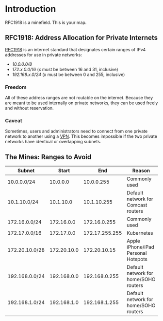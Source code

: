 # Introduction

RFC1918 is a minefield. This is your map.

## RFC1918: Address Allocation for Private Internets

[RFC1918](https://tools.ietf.org/html/rfc1918) is an internet standard that designates certain ranges of IPv4 addresses for use in private networks:

* *10.0.0.0/8*
* *172.x.0.0/16*  (x must be between 16 and 31, inclusive)
* *192.168.x.0/24*  (x must be between 0 and 255, inclusive)

### Freedom

All of these address ranges are not routable on the internet. Because they are meant to be used internally on private networks, they can be used freely and without reservation.

### Caveat

Sometimes, users and administrators need to connect from one private network to another using a [VPN](https://en.wikipedia.org/wiki/Virtual_private_network). This becomes impossible if the two private networks have identical or overlapping subnets.

## The Mines: Ranges to Avoid

| Subnet              | Start            | End            | Reason                                   |
| ------------------- | ---------------- | -------------- | ---------------------------------------- |
| 10.0.0.0/24         | 10.0.0.0         | 10.0.0.255     | Commonly used                            |
| 10.1.10.0/24        | 10.1.10.0        | 10.1.10.255    | Default network for Comcast routers      |
| 172.16.0.0/24       | 172.16.0.0       | 172.16.0.255   | Commonly used                            |
| 172.17.0.0/16       | 172.17.0.0       | 172.17.255.255 | Kubernetes                               |
| 172.20.10.0/28      | 172.20.10.0      | 172.20.10.15   | Apple iPhone/iPad Personal Hotspots      |
| 192.168.0.0/24      | 192.168.0.0      | 192.168.0.255  | Default network for home/SOHO routers    |
| 192.168.1.0/24      | 192.168.1.0      | 192.168.1.255  | Default network for home/SOHO routers    |
